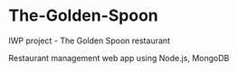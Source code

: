 # The-Golden-Spoon
IWP project - The Golden Spoon restaurant

Restaurant management web app using Node.js, MongoDB
